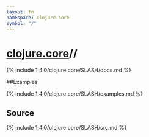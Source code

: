 ```yaml
---
layout: fn
namespace: clojure.core
symbol: "/"
---
```


# [clojure.core](../)//

{% include 1.4.0/clojure.core/SLASH/docs.md %}

##Examples

{% include 1.4.0/clojure.core/SLASH/examples.md %}
## Source
{% include 1.4.0/clojure.core/SLASH/src.md %}

